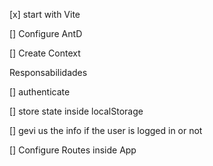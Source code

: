 [x] start with Vite

[]  Configure AntD

[]  Create Context

Responsabilidades 

[] authenticate

[] store state inside localStorage

[] gevi us the info if the user is logged in or not

[] Configure Routes inside App


